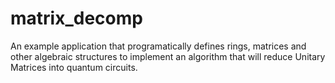 # matrix_decomp
An example application that programatically defines rings, matrices and other algebraic structures to implement an algorithm that will reduce Unitary Matrices into quantum circuits. 

